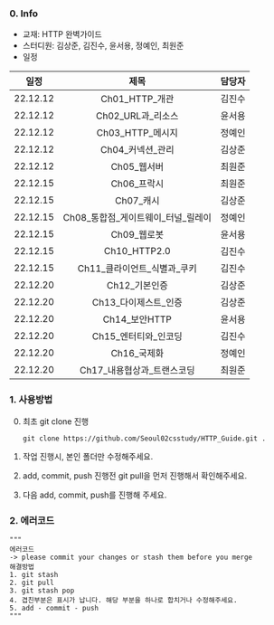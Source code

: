 ### 0. Info

- 교재: HTTP 완벽가이드
- 스터디원: 김상준, 김진수, 윤서용, 정예인, 최원준
- 일정

| 일정       | 제목                    | 담당자 |
|:--------:|:---------------------:|:---:|
| 22.12.12 | Ch01_HTTP_개관          | 김진수 |
| 22.12.12 | Ch02_URL과_리소스         | 윤서용 |
| 22.12.12 | Ch03_HTTP_메시지         | 정예인 |
| 22.12.12 | Ch04_커넥션_관리           | 김상준 |
| 22.12.12 | Ch05_웹서버              | 최원준 |
| 22.12.15 | Ch06_프락시              | 최원준 |
| 22.12.15 | Ch07_캐시               | 김상준 |
| 22.12.15 | Ch08_통합점_게이트웨이_터널_릴레이 | 정예인 |
| 22.12.15 | Ch09_웹로봇              | 윤서용 |
| 22.12.15 | Ch10_HTTP2.0          | 김진수 |
| 22.12.15 | Ch11_클라이언트_식별과_쿠키     | 김진수 |
| 22.12.20 | Ch12_기본인증               | 김상준 |
| 22.12.20 | Ch13_다이제스트_인증 | 김상준 |
| 22.12.20 | Ch14_보안HTTP              | 윤서용 |
| 22.12.20 | Ch15_엔터티와_인코딩          | 김진수 |
| 22.12.20 | Ch16_국제화     | 정예인 |
| 22.12.20 | Ch17_내용협상과_트랜스코딩   | 최원준 |

### 1. 사용방법

0. 최초 git clone 진행
   
   ```
   git clone https://github.com/Seoul02csstudy/HTTP_Guide.git .
   ```

1. 작업 진행시, 본인 폴더만 수정해주세요.

2. add, commit, push 진행전 git pull을 먼저 진행해서 확인해주세요.

3. 다음 add, commit, push를 진행해 주세요.

### 2. 에러코드

```
"""
에러코드
-> please commit your changes or stash them before you merge
해결방법
1. git stash
2. git pull
3. git stash pop
4. 겹친부분은 표시가 납니다. 해당 부분을 하나로 합치거나 수정해주세요.
5. add - commit - push
"""
```
